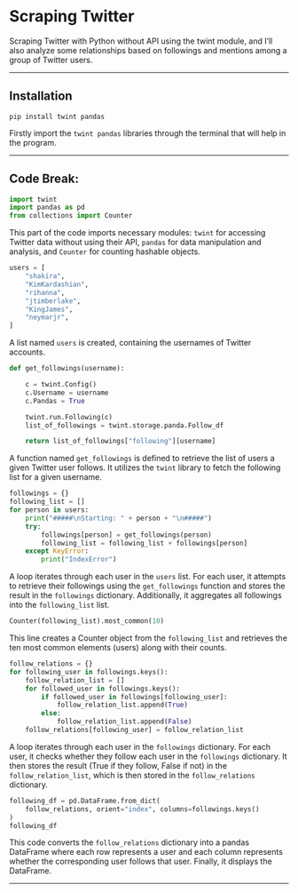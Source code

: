 # Scraping Twitter

Scraping Twitter with Python without API using the twint module, and I’ll also analyze some relationships based on followings and mentions among a group of Twitter users.

-----

## Installation

```
pip install twint pandas
```
Firstly import the `twint pandas` libraries through the terminal that will help in the program.

-----

## Code Break:

```python
import twint
import pandas as pd
from collections import Counter
```
This part of the code imports necessary modules: `twint` for accessing Twitter data without using their API, `pandas` for data manipulation and analysis, and `Counter` for counting hashable objects.

```python
users = [
    "shakira",
    "KimKardashian",
    "rihanna",
    "jtimberlake",
    "KingJames",
    "neymarjr",
]
```
A list named `users` is created, containing the usernames of Twitter accounts.

```python
def get_followings(username):

    c = twint.Config()
    c.Username = username
    c.Pandas = True

    twint.run.Following(c)
    list_of_followings = twint.storage.panda.Follow_df

    return list_of_followings["following"][username]
```
A function named `get_followings` is defined to retrieve the list of users a given Twitter user follows. It utilizes the `twint` library to fetch the following list for a given username.

```python
followings = {}
following_list = []
for person in users:
    print("#####\nStarting: " + person + "\n#####")
    try:
        followings[person] = get_followings(person)
        following_list = following_list + followings[person]
    except KeyError:
        print("IndexError")
```
A loop iterates through each user in the `users` list. For each user, it attempts to retrieve their followings using the `get_followings` function and stores the result in the `followings` dictionary. Additionally, it aggregates all followings into the `following_list` list.

```python
Counter(following_list).most_common(10)
```
This line creates a Counter object from the `following_list` and retrieves the ten most common elements (users) along with their counts.

```python
follow_relations = {}
for following_user in followings.keys():
    follow_relation_list = []
    for followed_user in followings.keys():
        if followed_user in followings[following_user]:
            follow_relation_list.append(True)
        else:
            follow_relation_list.append(False)
    follow_relations[following_user] = follow_relation_list
```
A loop iterates through each user in the `followings` dictionary. For each user, it checks whether they follow each user in the `followings` dictionary. It then stores the result (True if they follow, False if not) in the `follow_relation_list`, which is then stored in the `follow_relations` dictionary.

```python
following_df = pd.DataFrame.from_dict(
    follow_relations, orient="index", columns=followings.keys()
)
following_df
```
This code converts the `follow_relations` dictionary into a pandas DataFrame where each row represents a user and each column represents whether the corresponding user follows that user. Finally, it displays the DataFrame.

-----
